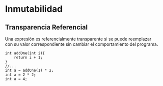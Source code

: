 # Inmutabilidad
## Transparencia Referencial
Una expresión es referencialmente transparente si se puede reemplazar con su valor 
correspondiente sin cambiar el comportamiento del programa.
```shell
int addOne(int i){
    return i + 1;
}
//...
int a = addOne(1) * 2;
int a = 2 * 2;
int a = 4;
```